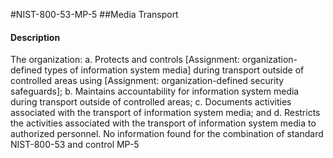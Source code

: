 #NIST-800-53-MP-5
##Media Transport
#### Description
The organization:
  a.  Protects and controls [Assignment: organization-defined types of information system media] during transport outside of controlled areas using [Assignment: organization-defined security safeguards];
  b.  Maintains accountability for information system media during transport outside of controlled areas;
  c.  Documents activities associated with the transport of information system media; and
  d.  Restricts the activities associated with the transport of information system media to authorized personnel.
No information found for the combination of standard NIST-800-53 and control MP-5
